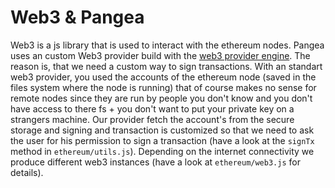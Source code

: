 # Web3 & Pangea

Web3 is a js library that is used to interact with the ethereum nodes. Pangea uses an custom Web3 provider build with the [web3 provider engine](https://www.npmjs.com/package/web3-provider-engine). The reason is, that we need a custom way to sign transactions. With an standart web3 provider, you used the accounts of the ethereum node (saved in the files system where the node is running) that of course makes no sense for remote nodes since they are run by people you don't know and you don't have access to there fs + you don't want to put your private key on a strangers machine. Our provider fetch the account's from the secure storage and signing and transaction is customized so that we need to ask the user for his permission to sign a transaction (have a look at the `signTx` method in `ethereum/utils.js`). Depending on the internet connectivity we produce different web3 instances (have a look at `ethereum/web3.js` for details).